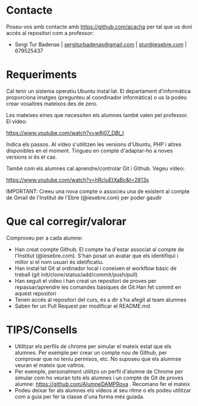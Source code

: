 # Contacte

Poseu-vos amb contacte amb https://github.com/acacha per tal que us doni accés al repositori com a professor:

- Sergi Tur Badenas | sergiturbadenas@gmail.com | stur@iesebre.com | 679525437

# Requeriments

Cal tenir un sistema operatiu Ubuntu instal·lat. El departament d'informàtica proporciona imatges (pregunteu al coordinador informàtica) o us la podeu crear vosaltres mateixos des de zero.

Les mateixes eines que necessiten els alumnes també valen pel professor. El vídeo:

https://www.youtube.com/watch?v=w8j07_DBl_I

Indica els passos. Al vídeo s'utilitzen les versions d'Ubuntu, PHP i altres disponibles en el moment. Tingueu en compte d'adaptar-ho a noves versions si és el cas.

També com els alumnes cal aprendre/controlar Git i Github. Vegeu vídeo:

https://www.youtube.com/watch?v=hRcIuEtXaBc&t=2813s

IMPORTANT: Creeu una nova compte o associeu una de existent al compte de Gmail de l'Institut de l'Ebre (@iesebre.com) per poder gaudir 

# Que cal corregir/valorar

Comproveu per a cada alumne:

- Han creat compte Github. El compte ha d'estar associat al compte de l'Institut (@iesebre.com). S'han posat un avatar que els identifiqui i millor si el nom usuari és idetificatiu.
- Han instal·lat Git al ordinador local i coneixen el workflow bàsic de treball (git init/clone/status/add/commit/push/pull)
- Han seguit el vídeo i han creat un repositori de proves per repassar/aprendre les comandes bàsiques de Git.Han fet commit en aquest repositori
- Tenen accés al repositori del curs, és a dir s'ha afegit al team alumnes
- Saben fer un Pull Request per modificar el README.md

# TIPS/Consells

- Utilitzar els perfils de chrome per simular el mateix estat que els alumnes. Per exemple per crear un compte nou de Github, per comprovar que no teniu permisos, etc. No suposeu que els alumnse veuran el mateix que valtros.
- Per exemple, personalment utilitzo un perfil d'alumne de Chrome per simular com ho veuran tots els alumnes i un compte de Git de proves alumne: https://github.com/AlumneDAMPRova . Recomano fer el mateix
- Podeu deixar fer als alumnes els vídeos al seu ritme o els podeu utilitzar com a guía per fer la classe d'una forma més guiada.
